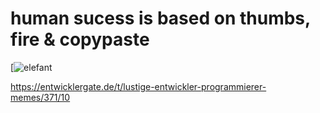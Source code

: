 # human sucess is based on thumbs, fire & copypaste

[![elefant](https://entwicklergate.de/uploads/default/original/1X/b60780b0f928d234dbba8ad23d5580f52b738c0c.jpeg)

https://entwicklergate.de/t/lustige-entwickler-programmierer-memes/371/10
